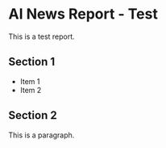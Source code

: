 # AI News Report - Test

This is a test report.

## Section 1

-   Item 1
-   Item 2

## Section 2

This is a paragraph.
